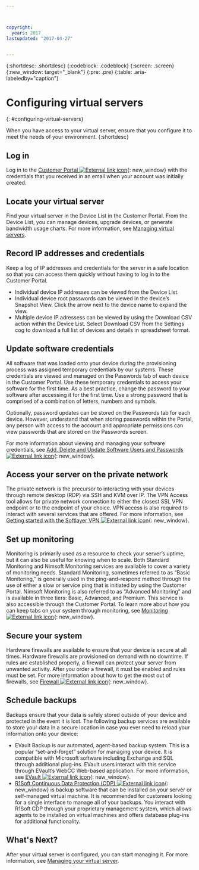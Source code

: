 ```yaml
---



copyright:
  years: 2017
lastupdated: "2017-04-27"


---
```


{:shortdesc: .shortdesc}
{:codeblock: .codeblock}
{:screen: .screen}
{:new_window: target="_blank"}
{:pre: .pre}
{:table: .aria-labeledby="caption"}


# Configuring virtual servers
{: #configuring-virtual-servers}

When you have access to your virtual server, ensure that you configure it to meet the needs of your environment.
{:shortdesc}

## Log in 
Log in to the [Customer Portal ![External link icon](../icons/launch-glyph.svg "External link icon")](https://control.softlayer.com/){: new_window} with the credentials that you received in an email when your account was initially created.

## Locate your virtual server
Find your virtual server in the Device List in the Customer Portal. From the Device List, you can manage devices, upgrade devices, or generate bandwidth usage charts. For more information, see [Managing virtual servers](../vsi/vsi_managing.html).

## Record IP addresses and credentials
Keep a log of IP addresses and credentials for the server in a safe location so that you can access them quickly without having to log in to the Customer Portal. 
- Individual device IP addresses can be viewed from the Device List.
- Individual device root passwords can be viewed in the device’s Snapshot View. Click the arrow next to the device name to expand the view.
- Multiple device IP adressess can be viewed by using the Download CSV action within the Device List. Select Download CSV from the Settings cog to download a full list of devices and details in spreadsheet format.

## Update software credentials
All software that was loaded onto your device during the provisioning process was assigned temporary credentials by our systems. These credentials are viewed and managed on the Passwords tab of each device in the Customer Portal. Use these temporary credentials to access your software for the first time. As a best practice, change the password to your software after accessing it for the first time. Use a strong password that is comprised of a combination of letters, numbers and symbols.

Optionally, password updates can be stored on the Passwords tab for each device. However, understand that when storing passwords within the Portal, any person with access to the account and appropriate permissions can view passwords that are stored on the Passwords screen.

For more information about viewing and managing your software credentials, see [Add, Delete and Update Software Users and Passwords ![External link icon](../icons/launch-glyph.svg "External link icon")](https://knowledgelayer.softlayer.com/procedure/add-delete-and-update-software-users-and-passwords){: new_window}.

## Access your server on the private network
The private network is the precursor to interacting with your devices through remote desktop (RDP) via SSH and KVM over IP. The VPN Access tool allows for private network connection to either the closest SSL VPN endpoint or to the endpoint of your choice. VPN access is also required to interact with several services that are offered. For more information, see [Getting started with the Softlayer VPN ![External link icon](../icons/launch-glyph.svg "External link icon")](https://knowledgelayer.softlayer.com/procedure/getting-started-softlayer-vpn){: new_window}.

## Set up monitoring
Monitoring is primarily used as a resource to check your server’s uptime, but it can also be useful for knowing when to scale. Both Standard Monitoring and Nimsoft Monitoring services are available to cover a variety of monitoring needs. Standard Monitoring, sometimes referred to as “Basic Monitoring,” is generally used in the ping-and-respond method through the use of either a slow or service ping that is initiated by using the Customer Portal. Nimsoft Monitoring is also referred to as “Advanced Monitoring” and is available in three tiers: Basic, Advanced, and Premium. This service is also accessible through the Customer Portal. To learn more about how you can keep tabs on your system through monitoring, see [Monitoring ![External link icon](../icons/launch-glyph.svg "External link icon")](https://knowledgelayer.softlayer.com/topic/monitoring){: new_window}.

## Secure your system
Hardware firewalls are available to ensure that your device is secure at all times. Hardware firewalls are provisioned on demand with no downtime. If rules are established properly, a firewall can protect your server from unwanted activity. After you order a firewall, it must be enabled and rules must be set. For more information about how to get the most out of firewalls, see [Firewall ![External link icon](../icons/launch-glyph.svg "External link icon")](https://knowledgelayer.softlayer.com/topic/firewall){: new_window}.

## Schedule backups 
Backups ensure that your data is safely stored outside of your device and protected in the event it is lost. The following backup services are available to store your data in a secure location in case you ever need to reload your information onto your device:
- EVault Backup is our automated, agent-based backup system. This is a popular “set-and-forget” solution for managing your device. It is compatible with Microsoft software including Exchange and SQL through additional plug-ins. EVault users interact with this service through EVault’s WebCC Web-based application. For more information, see [EVault ![External link icon](../icons/launch-glyph.svg "External link icon")](https://knowledgelayer.softlayer.com/topic/evault-backup){: new_window}.
- [R1Soft Continuous Data Protection (CDP) ![External link icon](../icons/launch-glyph.svg "External link icon")](https://knowledgelayer.softlayer.com/topic/r1soft-cdp){: new_window} is backup software that can be installed on your server or self-managed virtual machine. It is recommended for customers looking for a single interface to manage all of your backups. You interact with R1Soft CDP through your proprietary management system, which allows agents to be installed on virtual machines and offers database plug-ins for additional functionality.

## What's Next?
After your virtual server is configured, you can start managing it. For more information, see [Managing your virtual server](../vsi/vsi_managing.html).



